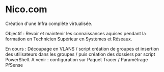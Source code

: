 # Nico.com

Création d'une Infra complète virtualisée.  

Objectif : Revoir et maintenir les connaissances aquises pendant la formation en Technicien Supérieur en Systèmes et Réseaux.

En cours : Découpage en VLANS / script création de groupes et insertion des utilisateurs dans les groupes / puis création des dossiers par script PowerShell.
A venir : configuration sur Paquet Tracer / Paramétrage PfSense  
